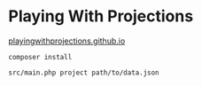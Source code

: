 # Playing With Projections

[playingwithprojections.github.io](https://playingwithprojections.github.io/)

```
composer install

src/main.php project path/to/data.json
```
